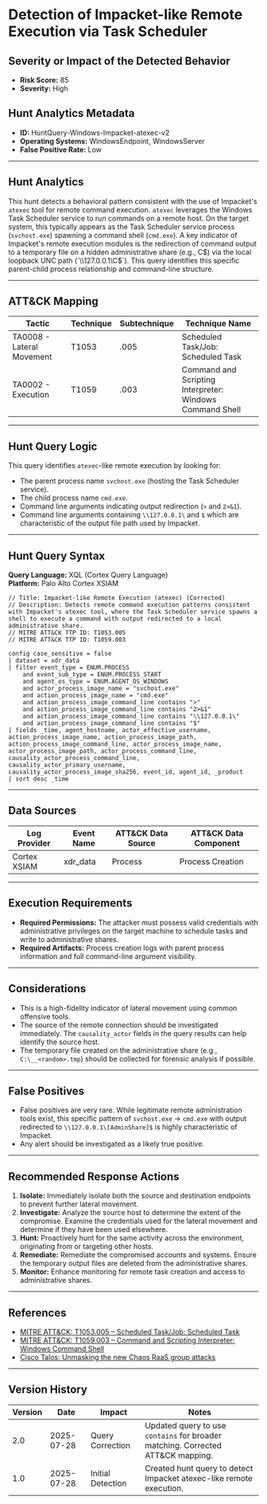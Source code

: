 # Detection of Impacket-like Remote Execution via Task Scheduler

## Severity or Impact of the Detected Behavior
- **Risk Score:** 85
- **Severity:** High

## Hunt Analytics Metadata

- **ID:** HuntQuery-Windows-Impacket-atexec-v2
- **Operating Systems:** WindowsEndpoint, WindowsServer
- **False Positive Rate:** Low

---

## Hunt Analytics

This hunt detects a behavioral pattern consistent with the use of Impacket's `atexec` tool for remote command execution. `atexec` leverages the Windows Task Scheduler service to run commands on a remote host. On the target system, this typically appears as the Task Scheduler service process (`svchost.exe`) spawning a command shell (`cmd.exe`). A key indicator of Impacket's remote execution modules is the redirection of command output to a temporary file on a hidden administrative share (e.g., C$) via the local loopback UNC path (`\\127.0.0.1\C$`). This query identifies this specific parent-child process relationship and command-line structure.

---

## ATT&CK Mapping

| Tactic                        | Technique   | Subtechnique | Technique Name                                 |
|-------------------------------|-------------|--------------|------------------------------------------------|
| TA0008 - Lateral Movement     | T1053       | .005         | Scheduled Task/Job: Scheduled Task             |
| TA0002 - Execution            | T1059       | .003         | Command and Scripting Interpreter: Windows Command Shell |

---

## Hunt Query Logic

This query identifies `atexec`-like remote execution by looking for:

- The parent process name `svchost.exe` (hosting the Task Scheduler service).
- The child process name `cmd.exe`.
- Command line arguments indicating output redirection (`>` and `2>&1`).
- Command line arguments containing `\\127.0.0.1\` and `$` which are characteristic of the output file path used by Impacket.

---

## Hunt Query Syntax

**Query Language:** XQL (Cortex Query Language)  
**Platform:** Palo Alto Cortex XSIAM

```xql
// Title: Impacket-like Remote Execution (atexec) (Corrected)
// Description: Detects remote command execution patterns consistent with Impacket's atexec tool, where the Task Scheduler service spawns a shell to execute a command with output redirected to a local administrative share.
// MITRE ATT&CK TTP ID: T1053.005
// MITRE ATT&CK TTP ID: T1059.003

config case_sensitive = false 
| dataset = xdr_data 
| filter event_type = ENUM.PROCESS 
    and event_sub_type = ENUM.PROCESS_START 
    and agent_os_type = ENUM.AGENT_OS_WINDOWS 
    and actor_process_image_name = "svchost.exe" 
    and action_process_image_name = "cmd.exe" 
    and action_process_image_command_line contains ">" 
    and action_process_image_command_line contains "2>&1" 
    and action_process_image_command_line contains "\\127.0.0.1\" 
    and action_process_image_command_line contains "$" 
| fields _time, agent_hostname, actor_effective_username, action_process_image_name, action_process_image_path, action_process_image_command_line, actor_process_image_name, actor_process_image_path, actor_process_command_line, causality_actor_process_command_line, causality_actor_primary_username, causality_actor_process_image_sha256, event_id, agent_id, _product 
| sort desc _time
```

---

## Data Sources

| Log Provider | Event Name       | ATT&CK Data Source  | ATT&CK Data Component  |
|--------------|------------------|---------------------|------------------------|
| Cortex XSIAM | xdr_data         | Process             | Process Creation       |

---

## Execution Requirements

- **Required Permissions:** The attacker must possess valid credentials with administrative privileges on the target machine to schedule tasks and write to administrative shares.
- **Required Artifacts:** Process creation logs with parent process information and full command-line argument visibility.

---

## Considerations

- This is a high-fidelity indicator of lateral movement using common offensive tools.
- The source of the remote connection should be investigated immediately. The `causality_actor` fields in the query results can help identify the source host.
- The temporary file created on the administrative share (e.g., `C:\__<random>.tmp`) should be collected for forensic analysis if possible.

---

## False Positives

- False positives are very rare. While legitimate remote administration tools exist, this specific pattern of `svchost.exe` -> `cmd.exe` with output redirected to `\\127.0.0.1\[AdminShare]$` is highly characteristic of Impacket.
- Any alert should be investigated as a likely true positive.

---

## Recommended Response Actions

1.  **Isolate:** Immediately isolate both the source and destination endpoints to prevent further lateral movement.
2.  **Investigate:** Analyze the source host to determine the extent of the compromise. Examine the credentials used for the lateral movement and determine if they have been used elsewhere.
3.  **Hunt:** Proactively hunt for the same activity across the environment, originating from or targeting other hosts.
4.  **Remediate:** Remediate the compromised accounts and systems. Ensure the temporary output files are deleted from the administrative shares.
5.  **Monitor:** Enhance monitoring for remote task creation and access to administrative shares.

---

## References

- [MITRE ATT&CK: T1053.005 – Scheduled Task/Job: Scheduled Task](https://attack.mitre.org/techniques/T1053/005/)
- [MITRE ATT&CK: T1059.003 – Command and Scripting Interpreter: Windows Command Shell](https://attack.mitre.org/techniques/T1059/003/)
- [Cisco Talos: Unmasking the new Chaos RaaS group attacks](https://blog.talosintelligence.com/new-chaos-ransomware/)

---

## Version History

| Version | Date       | Impact            | Notes                                                              |
|---------|------------|-------------------|--------------------------------------------------------------------|
| 2.0     | 2025-07-28 | Query Correction  | Updated query to use `contains` for broader matching. Corrected ATT&CK mapping. |
| 1.0     | 2025-07-28 | Initial Detection | Created hunt query to detect Impacket atexec-like remote execution. |
